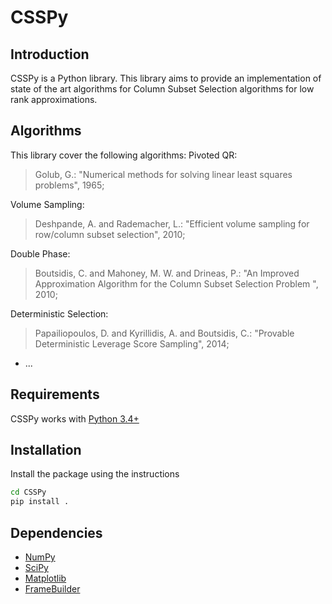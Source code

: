 # CSSPy
## Introduction
CSSPy is a Python library. 
This library aims to provide an implementation of state of the art algorithms for Column Subset Selection algorithms for low rank approximations.

## Algorithms
This library cover the following algorithms:
Pivoted QR:
> Golub, G.: "Numerical methods for solving linear least squares problems", 1965;

Volume Sampling:
> Deshpande, A. and Rademacher, L.: "Efficient volume sampling for row/column subset selection", 2010;

Double Phase:
> Boutsidis, C. and Mahoney, M. W. and Drineas, P.: "An Improved Approximation Algorithm for the Column Subset Selection Problem
", 2010;

Deterministic Selection:
> Papailiopoulos, D. and Kyrillidis, A. and Boutsidis, C.: "Provable Deterministic Leverage Score Sampling", 2014; 
- ...

## Requirements

CSSPy works with [Python 3.4+](http://docs.python.org/3/)

## Installation
Install the package using the instructions
```bash
cd CSSPy
pip install .
```

## Dependencies
- [NumPy](http://www.numpy.org)
- [SciPy](http://www.scipy.org/)
- [Matplotlib](http://matplotlib.org/)
- [FrameBuilder](https://github.com/AyoubBelhadji/FrameBuilder)

